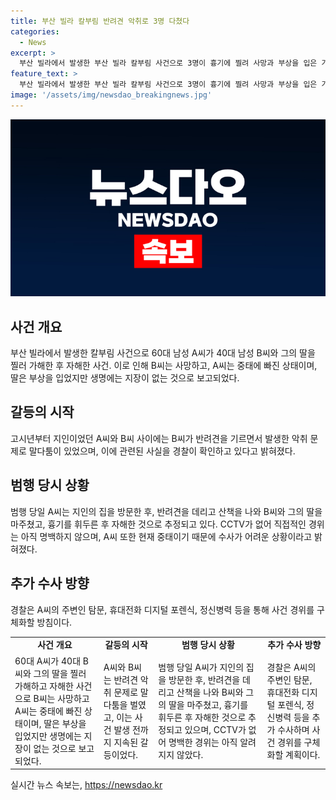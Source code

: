 ```yaml
---
title: 부산 빌라 칼부림 반려견 악취로 3명 다쳤다
categories:
  - News
excerpt: >
  부산 빌라에서 발생한 부산 빌라 칼부림 사건으로 3명이 흉기에 찔려 사망과 부상을 입은 가운데 숨진 피해 남성의 가해자로 지목된 60대 A씨가 중태로 입건될 예정. A씨와 피해 남성은 반려견 악취 문제로 말다툼을 벌인 것으로 전해졌으며, A씨는 범행 당일 피해 남성 집을 방문한 후 범행한 것으로 추정되나, 구체적인 범행 경위는 아직 파악중이라고 경찰은 전했다. A씨는 현재 중태로 입은 채 병원 치료를 받고 있어 수사가 어려운 상황이고, 경찰은 수사를 통해 사건 경위를 밝혀나갈 것으로 밝혔다.
feature_text: >
  부산 빌라에서 발생한 부산 빌라 칼부림 사건으로 3명이 흉기에 찔려 사망과 부상을 입은 가운데 숨진 피해 남성의 가해자로 지목된 60대 A씨가 중태로 입건될 예정. A씨와 피해 남성은 반려견 악취 문제로 말다툼을 벌인 것으로 전해졌으며, A씨는 범행 당일 피해 남성 집을 방문한 후 범행한 것으로 추정되나, 구체적인 범행 경위는 아직 파악중이라고 경찰은 전했다. A씨는 현재 중태로 입은 채 병원 치료를 받고 있어 수사가 어려운 상황이고, 경찰은 수사를 통해 사건 경위를 밝혀나갈 것으로 밝혔다.
image: '/assets/img/newsdao_breakingnews.jpg'
---
```


<p><img src="/assets/img/newsdao_breakingnews.jpg" alt="implanttips 속보" /></p>

<h2 data-ke-size="size26">사건 개요</h2>

<p data-ke-size="size16">부산 빌라에서 발생한 칼부림 사건으로 60대 남성 A씨가 40대 남성 B씨와 그의 딸을 찔러 가해한 후 자해한 사건. 이로 인해 B씨는 사망하고, A씨는 중태에 빠진 상태이며, 딸은 부상을 입었지만 생명에는 지장이 없는 것으로 보고되었다.</p>

<h2 data-ke-size="size26">갈등의 시작</h2>

<p data-ke-size="size16">고시년부터 지인이었던 A씨와 B씨 사이에는 B씨가 반려견을 기르면서 발생한 악취 문제로 말다툼이 있었으며, 이에 관련된 사실을 경찰이 확인하고 있다고 밝혀졌다.</p>

<h2 data-ke-size="size26">범행 당시 상황</h2>

<p data-ke-size="size16">범행 당일 A씨는 지인의 집을 방문한 후, 반려견을 데리고 산책을 나와 B씨와 그의 딸을 마주쳤고, 흉기를 휘두른 후 자해한 것으로 추정되고 있다. CCTV가 없어 직접적인 경위는 아직 명백하지 않으며, A씨 또한 현재 중태이기 때문에 수사가 어려운 상황이라고 밝혀졌다.</p>

<h2 data-ke-size="size26">추가 수사 방향</h2>

<p data-ke-size="size16">경찰은 A씨의 주변인 탐문, 휴대전화 디지털 포렌식, 정신병력 등을 통해 사건 경위를 구체화할 방침이다.</p>

<table style="width: 100%;" data-ke-size="size16">
    <tbody>
        <tr>
            <td style="text-align: center; height: 17px;"><b>사건 개요</b></td>
            <td style="text-align: center; height: 17px;"><b>갈등의 시작</b></td>
            <td style="text-align: center; height: 17px;"><b>범행 당시 상황</b></td>
            <td style="text-align: center; height: 17px;"><b>추가 수사 방향</b></td>
        </tr>
        <tr>
            <td data-ke-size="size16">60대 A씨가 40대 B씨와 그의 딸을 찔러 가해하고 자해한 사건으로 B씨는 사망하고 A씨는 중태에 빠진 상태이며, 딸은 부상을 입었지만 생명에는 지장이 없는 것으로 보고되었다.</td>
            <td data-ke-size="size16">A씨와 B씨는 반려견 악취 문제로 말다툼을 벌였고, 이는 사건 발생 전까지 지속된 갈등이었다.</td>
            <td data-ke-size="size16">범행 당일 A씨가 지인의 집을 방문한 후, 반려견을 데리고 산책을 나와 B씨와 그의 딸을 마주쳤고, 흉기를 휘두른 후 자해한 것으로 추정되고 있으며, CCTV가 없어 명백한 경위는 아직 알려지지 않았다.</td>
            <td data-ke-size="size16">경찰은 A씨의 주변인 탐문, 휴대전화 디지털 포렌식, 정신병력 등을 추가 수사하며 사건 경위를 구체화할 계획이다.</td>
        </tr>
    </tbody>
</table>
실시간 뉴스 속보는, <a href="https://newsdao.kr" rel="dofollow">https://newsdao.kr</a>



